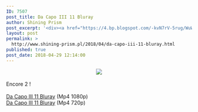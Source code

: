 ```yaml
---
ID: 7507
post_title: Da Capo III 11 Bluray
author: Shining Prism
post_excerpt: '<div><a href="https://4.bp.blogspot.com/-kvN7rV-5rug/WuWYssZetfI/AAAAAAAABxI/1wwbKcktS343wp62K1miMYA_292qvc5FwCLcBGAs/s1600/Da%2BCapo%2BIII%2B11.png"><img border="0" src="https://4.bp.blogspot.com/-kvN7rV-5rug/WuWYssZetfI/AAAAAAAABxI/1wwbKcktS343wp62K1miMYA_292qvc5FwCLcBGAs/s1600/Da%2BCapo%2BIII%2B11.png"></a></div><br>Encore 2 !<br><a href="http://jheberg.net/captcha/shining-prism-da-capo-iii-11-bluray-full-hd/"><br></a><a href="http://jheberg.net/captcha/shining-prism-da-capo-iii-11-bluray-full-hd/">Da Capo III 11 Bluray</a> (Mp4 1080p)<br><a href="http://jheberg.net/captcha/shining-prism-da-capo-iii-11-bluray/">Da Capo III 11 Bluray</a> (Mp4 720p)'
layout: post
permalink: >
  http://www.shining-prism.pl/2018/04/da-capo-iii-11-bluray.html
published: true
post_date: 2018-04-29 12:14:00
---
```

<div class="separator" style="clear: both; text-align: center;"><a href="https://4.bp.blogspot.com/-kvN7rV-5rug/WuWYssZetfI/AAAAAAAABxI/1wwbKcktS343wp62K1miMYA_292qvc5FwCLcBGAs/s1600/Da%2BCapo%2BIII%2B11.png" imageanchor="1" style="margin-left: 1em; margin-right: 1em;"><img border="0" data-original-height="900" data-original-width="1600" src="https://united-subs.dearclouds.com/wp-content/uploads/2018/05/922163ddd38359a93db3d585925e5316.jpg" /></a></div><br />Encore 2 !<br /><a href="http://jheberg.net/captcha/shining-prism-da-capo-iii-11-bluray-full-hd/"><br /></a><a href="http://jheberg.net/captcha/shining-prism-da-capo-iii-11-bluray-full-hd/">Da Capo III 11 Bluray</a> (Mp4 1080p)<br /><a href="http://jheberg.net/captcha/shining-prism-da-capo-iii-11-bluray/">Da Capo III 11 Bluray</a> (Mp4 720p)